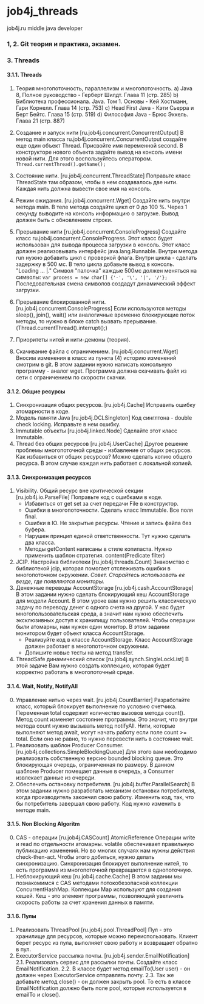 # job4j_threads

job4j.ru middle java developer

### 1, 2. Git теория и практика, экзамен.

### 3. Threads

#### 3.1.1. Threads

1. Теория многопоточность, параллелизм и многопоточность.
   a) Java 8, Полное руководство - Герберт Шилдт. Глава 11 (стр. 285)
   b) Библиотека профессионала. Java. Том 1. Основы - Кей Хостманн, Гари Корнелл. Глава 14 (стр. 753)
   c) Head First Java - Кэти Сьерра и Берт Бейтс. Глава 15 (стр. 519)
   d) Философия Java - Брюс Эккель. Глава 21 (стр. 887)

2. Создание и запуск нити [ru.job4j.concurrent.ConcurrentOutput]
   В метод main класса ru.job4j.concurrent.ConcurrentOutput создайте еще один объект Thread. Присвойте имя переменной
   second. В конструкторе нового объекта задайте вывод на консоль имени новой нити. Для этого воспользуйтесь оператором.
   ``` Thread.currentThread().getName(); ```

3. Состояние нити. [ru.job4j.concurrent.ThreadState]
   Поправьте класс ThreadState там образом, чтобы в нем создавалось две нити. Каждая нить должна вывести свое имя на
   консоль.

4. Режим ожидания. [ru.job4j.concurrent.Wget]
   Создайте нить внутри метода main. В теле метода создайте цикл от 0 до 100 %. Через 1 секунду выводите на консоль
   информацию о загрузке. Вывод должен быть с обновлением строки.

5. Прерывание нити [ru.job4j.concurrent.ConsoleProgress]
   Создайте класс ru.job4j.concurrent.ConsoleProgress. Этот класс будет использован для вывода процесса загрузки в
   консоль.
   Этот класс должен реализовывать интерфейс java.lang.Runnable. Внутри метода run нужно добавить цикл с проверкой
   флага. Внутри цикла - сделать задержку в 500 мс. В тело цикла добавьте вывод в консоль.
   "Loading ... |." Символ "палочка" каждые 500мс должен меняться на символы:
   ```var process = new char[] {'-', '\', '|', '/'};```
   Последовательная смена символов создадут динамический эффект загрузки.
6. Прерывание блокированной нити. [ru.job4j.concurrent.ConsoleProgress]
   Если используются методы sleep(), join(), wait() или аналогичные временно блокирующие поток методы, то нужно в блоке
   catch вызвать прерывание. (Thread.currentThread().interrupt();)
7. Приоритеты нитей и нити-демоны (теория).
8. Скачивание файла с ограничением. [ru.job4j.concurrent.Wget]
   Вносим изменения в класс из пункта (4) историю изменений смотрим в git.
   В этом задании нужно написать консольную программу - аналог wget. Программа должна скачивать файл из сети с
   ограничением по скорости скачки.

#### 3.1.2. Общие ресурсы

1. Синхронизация общих ресурсов. [ru.job4j.Cache]
   Исправить ошибку атомарности в коде.
2. Модель памяти Java [ru.job4j.DCLSingleton]
   Код синглтона - double check locking. Исправьте в нем ошибку.
3. Immutable объекты [ru.job4j.linked.Node<T>]
   Сделайте этот класс Immutable.
4. Thread без общих ресурсов [ru.job4j.UserCache]
   Другое решение проблемы многопоточной среды - избавление от общих ресурсов. Как избавиться от общих ресурсов? Можно
   сделать копию общего ресурса. В этом случае каждая нить работает с локальной копией.

#### 3.1.3. Синхронизация ресурсов

1. Visibility. Общий ресурс вне критической секции [ru.job4j.io.ParseFile]
   Поправьте код с ошибками в коде.
    - Избавиться от get set за счет передачи File в конструктор.
    - Ошибки в многопоточности. Сделать класс Immutable. Все поля final.
    - Ошибки в IO. Не закрытые ресурсы. Чтение и запись файла без буфера.
    - Нарушен принцип единой ответственности. Тут нужно сделать два класса.
    - Методы getContent написаны в стиле копипаста. Нужно применить шаблон стратегия. content(Predicate<Character>
      filter)
2. JCIP. Настройка библиотеки [ru.job4j.threads.Count]
   Знакомство с библиотекой jcip, которая помогает отслеживать ошибки в многопоточном окружении.
   _Совет. Старайтесь использовать ее везде, где появляются мониторы._
3. Денежные переводы AccountStorage [ru.job4j.cash.AccountStorage]
   В этом задании нужно сделать блокирующий кеш AccountStorage для модели Account. В этом уроке вам нужно решить
   классическую задачу по переводу денег с одного счета на другой.
   У нас будет многопользовательская среда, а значит нам нужно обеспечить эксклюзивных доступ к хранилищу пользователей.
   Чтобы операции были атомарны, нам нужен один монитор. В этом задании монитором будет объект класса AccountStorage.
    - Реализуйте код в классе AccountStorage. Класс AccountStorage должен работает в многопоточном окружении.
    - Допишите новые тесты на метод transfer.
4. ThreadSafe динамический список  [ru.job4j.synch.SingleLockList]
   В этой задаче Вам нужно создать коллекцию, которая будет корректно работать в многопоточный среде.

#### 3.1.4. Wait, Notify, NotifyAll

0. Управление нитью через wait. [ru.job4j.CountBarrier]
   Разработайте класс, который блокирует выполнение по условию счетчика. Переменная total содержит количество вызовов
   метода count().
   Метод count изменяет состояние программы. Это значит, что внутри метода count нужно вызывать метод notifyAll.
   Нити, которые выполняют метод await, могут начать работу если поле count >= total. Если оно не равно, то нужно
   перевести нить в состояние wait.
1. Реализовать шаблон Producer Consumer. [ru.job4j.collections.SimpleBlockingQueue]
   Для этого вам необходимо реализовать собственную версию bounded blocking queue. Это блокирующая очередь,
   ограниченная по размеру. В данном шаблоне Producer помещает данные в очередь, а Consumer извлекает данные из
   очереди.
2. Обеспечить остановку потребителя. [ru.job4j.buffer.ParallelSearch]
   В этом задании нужно разработать механизм остановки потребителя, когда производитель закончил свою работу.
   Изменить код, так, что бы потребитель завершал свою работу. Код нужно изменить в методе main.

#### 3.1.5. Non Blocking Algoritm

0. CAS - операции [ru.job4j.CASCount]
   AtomicReference
   Операции write и read по отдельности атомарны. volatile обеспечивает правильную публикацию изменений.
   Но во многих случаях нам нужны действия check-then-act. Чтобы этого добиться, нужно делать синхронизацию.
   Синхронизация блокирует выполнение нитей, то есть программа из многопоточной превращается в однопоточную.
1. Неблокирующий кеш [ru.job4j.cache.Cache]
   В этом задании мы познакомимся с CAS методами потокобезопасной коллекции ConcurrentHashMap. Коллекции Map используют
   для создания кешей. Кеш - это элемент программы, позволяющий увеличить скорость работы за счет хранения данных в
   памяти.

#### 3.1.6. Пулы

1. Реализовать ThreadPool [ru.job4j.pool.ThreadPool]
   Пул - это хранилище для ресурсов, которые можно переиспользовать. Клиент берет ресурс из пула, выполняет свою работу
   и возвращает обратно в пул.
2. ExecutorService рассылка почты. [ru.job4j.sender.EmailNotification]
   2.1. Реализовать сервис для рассылки почты. Создайте класс EmailNotification.
   2.2. В классе будет метод emailTo(User user) - он должен через ExecutorService отправлять почту.
   2.3. Так же добавьте метод close() - он должен закрыть pool. То есть в классе EmailNotification должно быть поле
   pool, которые используется в emailTo и close().